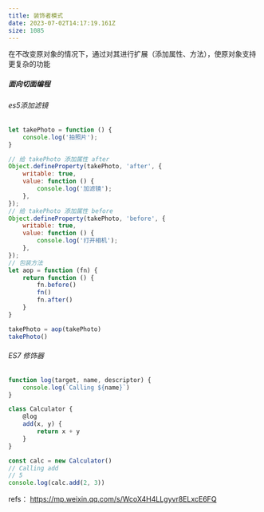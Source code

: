 ```yaml
---
title: 装饰者模式
date: 2023-07-02T14:17:19.161Z
size: 1085
---
```

在不改变原对象的情况下，通过对其进行扩展（添加属性、方法），使原对象支持更复杂的功能

##### 面向切面编程

###### es5添加滤镜
```js
let takePhoto = function () {
    console.log('拍照片');
}

// 给 takePhoto 添加属性 after
Object.defineProperty(takePhoto, 'after', {
    writable: true,
    value: function () {
        console.log('加滤镜');
    },
});
// 给 takePhoto 添加属性 before
Object.defineProperty(takePhoto, 'before', {
    writable: true,
    value: function () {
        console.log('打开相机');
    },
});
// 包装方法
let aop = function (fn) {
    return function () {
        fn.before()
        fn()
        fn.after()
    }
}

takePhoto = aop(takePhoto)
takePhoto()
```

###### ES7 修饰器
```js
function log(target, name, descriptor) {
    console.log(`Calling ${name}`)
}

class Calculator {
    @log
    add(x, y) {
        return x + y
    }
}

const calc = new Calculator()
// Calling add
// 5
console.log(calc.add(2, 3))
```



refs：
https://mp.weixin.qq.com/s/WcoX4H4LLgyvr8ELxcE6FQ
